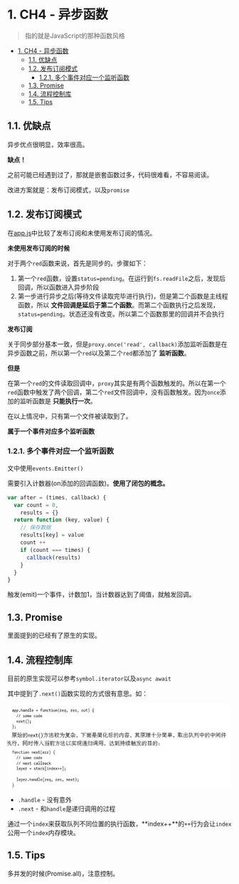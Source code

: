 # 1. CH4 - 异步函数
> 指的就是JavaScript的那种函数风格

<!-- TOC -->

- [1. CH4 - 异步函数](#1-ch4---异步函数)
  - [1.1. 优缺点](#11-优缺点)
  - [1.2. 发布订阅模式](#12-发布订阅模式)
    - [1.2.1. 多个事件对应一个监听函数](#121-多个事件对应一个监听函数)
  - [1.3. Promise](#13-promise)
  - [1.4. 流程控制库](#14-流程控制库)
  - [1.5. Tips](#15-tips)

<!-- /TOC -->

## 1.1. 优缺点

异步优点很明显，效率很高。

**缺点！**

之前可能已经遇到过了，那就是嵌套函数过多，代码很难看，不容易阅读。

改进方案就是：发布订阅模式，以及`promise`

## 1.2. 发布订阅模式

在[app.js](https://github.com/JiangWeixian/JS-Books/tree/master/%E6%B7%B1%E5%85%A5%E6%B5%85%E5%87%BA%E5%AD%A6%E4%B9%A0Nodejs/CH4-%E5%BC%82%E6%AD%A5%E7%BC%96%E7%A8%8B)中比较了发布订阅和未使用发布订阅的情况。

**未使用发布订阅的时候**

对于两个`red`函数来说，首先是同步的。步骤如下：

1. 第一个`red`函数，设置`status=pending`。在运行到`fs.readFile`之后，发现后回调，所以函数进入异步阶段
2. 第一步进行异步之后(等待文件读取完毕进行执行)，但是第二个函数是主线程函数，所以 **文件回调是延后于第二个函数**。而第二个函数执行之后发现，`status=pending`。状态还没有改变。所以第二个函数那里的回调并不会执行

**发布订阅**

关于同步部分基本一致，但是`proxy.once('read', callback)`添加监听函数是在异步函数之前，所以第一个`red`以及第二个`red`都添加了 **监听函数**。

**但是**

在第一个`red`的文件读取回调中，`proxy`其实是有两个函数触发的。所以在第一个`red`函数中触发了两个回调，第二个`red`文件回调中，没有函数触发。因为`once`添加的监听函数是 **只能执行一次**。

在以上情况中，只有第一个文件被读取到了。

**属于一个事件对应多个监听函数**

### 1.2.1. 多个事件对应一个监听函数

文中使用`events.Emitter()`

需要引入计数器(on添加的回调函数)。**使用了闭包的概念。**

```JavaScript
var after = (times, callback) {
  var count = 0,
    results = {}
  return function (key, value) {
    // 保存数据
    results[key] = value
    count ++
    if (count === times) {
      callback(results)
    }
  }
}
```

触发(emit)一个事件，计数加1，当计数器达到了阈值，就触发回调。

## 1.3. Promise

里面提到的已经有了原生的实现。

## 1.4. 流程控制库

目前的原生实现可以参考`symbol.iterator`以及`async await`

其中提到了`.next()`函数实现的方式很有意思。如：

![next](https://raw.githubusercontent.com/JiangWeixian/JS-Books/master/%E6%B7%B1%E5%85%A5%E6%B5%85%E5%87%BA%E5%AD%A6%E4%B9%A0Nodejs/CH4-%E5%BC%82%E6%AD%A5%E7%BC%96%E7%A8%8B/img/next.PNG)

* `.handle` - 没有意外
* `.next` - 和`handle`是递归调用的过程

通过一个`index`来获取队列不同位置的执行函数，**index++**的`++`行为会让`index`公用一个`index`内存模块。

## 1.5. Tips

多并发的时候(Promise.all)，注意控制。